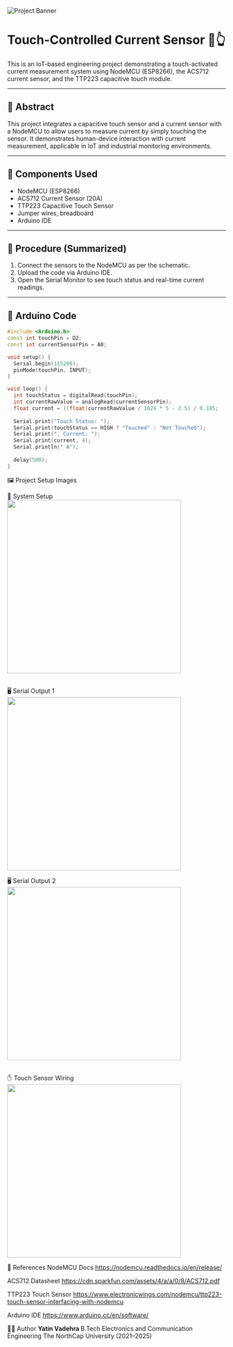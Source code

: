 ![Project Banner](banner.png)

# Touch-Controlled Current Sensor 🔌👆

This is an IoT-based engineering project demonstrating a touch-activated current measurement system using NodeMCU (ESP8266), the ACS712 current sensor, and the TTP223 capacitive touch module.

---

## 📘 Abstract

This project integrates a capacitive touch sensor and a current sensor with a NodeMCU to allow users to measure current by simply touching the sensor. It demonstrates human-device interaction with current measurement, applicable in IoT and industrial monitoring environments.

---

## 🧰 Components Used

- NodeMCU (ESP8266)
- ACS712 Current Sensor (20A)
- TTP223 Capacitive Touch Sensor
- Jumper wires, breadboard
- Arduino IDE

---

## 🧪 Procedure (Summarized)

1. Connect the sensors to the NodeMCU as per the schematic.
2. Upload the code via Arduino IDE.
3. Open the Serial Monitor to see touch status and real-time current readings.

---

## 🔣 Arduino Code

```cpp
#include <Arduino.h>
const int touchPin = D2;
const int currentSensorPin = A0;

void setup() {
  Serial.begin(115200);
  pinMode(touchPin, INPUT);
}

void loop() {
  int touchStatus = digitalRead(touchPin);
  int currentRawValue = analogRead(currentSensorPin);
  float current = ((float)currentRawValue / 1024 * 5 - 2.5) / 0.185;
  
  Serial.print("Touch Status: ");
  Serial.print(touchStatus == HIGH ? "Touched" : "Not Touched");
  Serial.print(", Current: ");
  Serial.print(current, 4);
  Serial.println(" A");
  
  delay(500);
}

```  



🖼️ Project Setup Images
<br>

🔌 System Setup
<img src="Images/setup_with_laptop.jpg" width="400"/>

<br>
🖥️ Serial Output 1
<img src="Images/serial_output_1.jpg" width="400"/>
<br>

🖥️ Serial Output 2
<img src="Images/serial_output_2.jpg" width="400"/>

<Br>
✋ Touch Sensor Wiring
<img src="Images/touch_sensor_wiring.jpg" width="400"/>

📄 References
NodeMCU Docs
https://nodemcu.readthedocs.io/en/release/

ACS712 Datasheet
https://cdn.sparkfun.com/assets/4/a/a/0/8/ACS712.pdf

TTP223 Touch Sensor
https://www.electronicwings.com/nodemcu/ttp223-touch-sensor-interfacing-with-nodemcu

Arduino IDE
https://www.arduino.cc/en/software/

👨‍🎓 Author
<b> Yatin Vadehra </b>
B.Tech Electronics and Communication Engineering
The NorthCap University (2021–2025)

